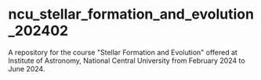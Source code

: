 # ncu_stellar_formation_and_evolution_202402
A repository for the course "Stellar Formation and Evolution" offered at Institute of Astronomy, National Central University from February 2024 to June 2024.
